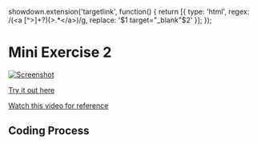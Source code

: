 showdown.extension('targetlink', function() {
  return [{
    type: 'html',
    regex: /(<a [^>]+?)(>.*<\/a>)/g,
    replace: '$1 target="_blank"$2'
  }];
});

# Mini Exercise 2
[![Screenshot](https://raw.githubusercontent.com/jduust/mini-ex/master/mini_ex2/screenshot.PNG?raw=true)](https://rawgit.com/jduust/mini-ex/master/mini_ex2/index.html)

[Try it out here](https://rawgit.com/jduust/mini-ex/master/mini_ex2/index.html)

[Watch this video for reference](http://nyheder.tv2.dk/video/dU1tODc1TGtpVnNobHlRNVFra1BmV1gycjVvZzZZemU)
## Coding Process
